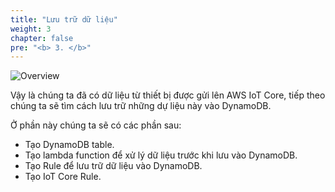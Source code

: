 ```yaml
---
title: "Lưu trữ dữ liệu"
weight: 3
chapter: false
pre: "<b> 3. </b>"
---
```


![Overview](/images/31.png)

Vậy là chúng ta đã có dữ liệu từ thiết bị được gửi lên AWS IoT Core, tiếp theo chúng ta sẽ tìm cách lưu trữ những dự liệu này vào DynamoDB.

Ở phần này chúng ta sẽ có các phần sau:

- Tạo DynamoDB table.
- Tạo lambda function để xử lý dữ liệu trước khi lưu vào DynamoDB.
- Tạo Rule để lưu trữ dữ liệu vào DynamoDB.
- Tạo IoT Core Rule.

